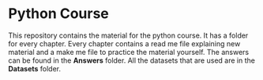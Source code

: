 # Python Course

This repository contains the material for the python course. It has a folder for every chapter. Every chapter contains a read me file explaining new material and a make me file to practice the material yourself. The answers can be found in the **Answers** folder. All the datasets that are used are in the **Datasets** folder.